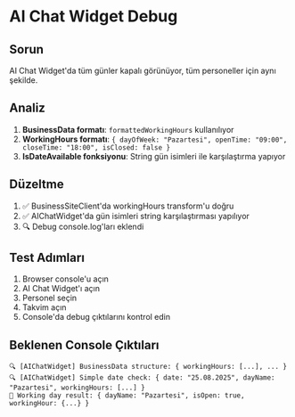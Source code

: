 # AI Chat Widget Debug

## Sorun
AI Chat Widget'da tüm günler kapalı görünüyor, tüm personeller için aynı şekilde.

## Analiz
1. **BusinessData formatı**: `formattedWorkingHours` kullanılıyor
2. **WorkingHours formatı**: `{ dayOfWeek: "Pazartesi", openTime: "09:00", closeTime: "18:00", isClosed: false }`
3. **IsDateAvailable fonksiyonu**: String gün isimleri ile karşılaştırma yapıyor

## Düzeltme
1. ✅ BusinessSiteClient'da workingHours transform'u doğru
2. ✅ AIChatWidget'da gün isimleri string karşılaştırması yapılıyor
3. 🔍 Debug console.log'ları eklendi

## Test Adımları
1. Browser console'u açın
2. AI Chat Widget'ı açın
3. Personel seçin
4. Takvim açın
5. Console'da debug çıktılarını kontrol edin

## Beklenen Console Çıktıları
```
🔍 [AIChatWidget] BusinessData structure: { workingHours: [...], ... }
🔍 [AIChatWidget] Simple date check: { date: "25.08.2025", dayName: "Pazartesi", workingHours: [...] }
📅 Working day result: { dayName: "Pazartesi", isOpen: true, workingHour: {...} }
```
